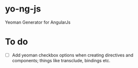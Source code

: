 # yo-ng-js
Yeoman Generator for AngularJs


# To do
- [ ] Add yeoman checkbox options when creating directives and components; things like transclude, bindings etc.

